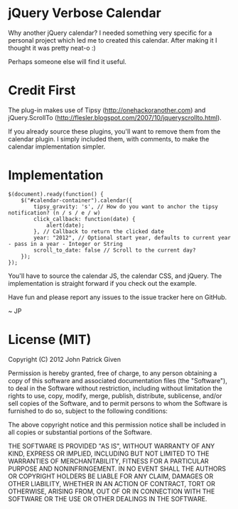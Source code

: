 # jQuery Verbose Calendar

Why another jQuery calendar? I needed something very specific for a personal project which led me to created this calendar. After making it I thought it was pretty neat-o :)

Perhaps someone else will find it useful.

# Credit First

The plug-in makes use of Tipsy (http://onehackoranother.com) and jQuery.ScrollTo (http://flesler.blogspot.com/2007/10/jqueryscrollto.html).

If you already source these plugins, you'll want to remove them from the calendar plugin. I simply included them, with comments, to make the calendar implementation simpler.

# Implementation

    $(document).ready(function() {
    	$("#calendar-container").calendar({
			tipsy_gravity: 's', // How do you want to anchor the tipsy notification? (n / s / e / w)
			click_callback: function(date) {
                alert(date);
            }, // Callback to return the clicked date
			year: "2012", // Optional start year, defaults to current year - pass in a year - Integer or String
			scroll_to_date: false // Scroll to the current day?
		});
	});
        
You'll have to source the calendar JS, the calendar CSS, and jQuery. The implementation is straight forward if you check out the example.

Have fun and please report any issues to the issue tracker here on GitHub.

~ JP

# License (MIT)

Copyright (C) 2012 John Patrick Given

Permission is hereby granted, free of charge, to any person obtaining a copy of this software and associated documentation files (the "Software"), to deal in the Software without restriction, including without limitation the rights to use, copy, modify, merge, publish, distribute, sublicense, and/or sell copies of the Software, and to permit persons to whom the Software is furnished to do so, subject to the following conditions:

The above copyright notice and this permission notice shall be included in all copies or substantial portions of the Software.

THE SOFTWARE IS PROVIDED "AS IS", WITHOUT WARRANTY OF ANY KIND, EXPRESS OR IMPLIED, INCLUDING BUT NOT LIMITED TO THE WARRANTIES OF MERCHANTABILITY, FITNESS FOR A PARTICULAR PURPOSE AND NONINFRINGEMENT. IN NO EVENT SHALL THE AUTHORS OR COPYRIGHT HOLDERS BE LIABLE FOR ANY CLAIM, DAMAGES OR OTHER LIABILITY, WHETHER IN AN ACTION OF CONTRACT, TORT OR OTHERWISE, ARISING FROM, OUT OF OR IN CONNECTION WITH THE SOFTWARE OR THE USE OR OTHER DEALINGS IN THE SOFTWARE.

